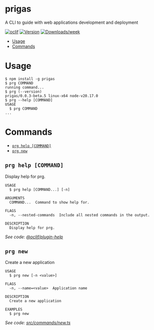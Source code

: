 prigas
=================

A CLI to guide with web applications development and deployment


[![oclif](https://img.shields.io/badge/cli-oclif-brightgreen.svg)](https://oclif.io)
[![Version](https://img.shields.io/npm/v/prigas.svg)](https://npmjs.org/package/prigas)
[![Downloads/week](https://img.shields.io/npm/dw/prigas.svg)](https://npmjs.org/package/prigas)


<!-- toc -->
* [Usage](#usage)
* [Commands](#commands)
<!-- tocstop -->
# Usage
<!-- usage -->
```sh-session
$ npm install -g prigas
$ prg COMMAND
running command...
$ prg (--version)
prigas/0.0.3-beta.5 linux-x64 node-v20.17.0
$ prg --help [COMMAND]
USAGE
  $ prg COMMAND
...
```
<!-- usagestop -->
# Commands
<!-- commands -->
* [`prg help [COMMAND]`](#prg-help-command)
* [`prg new`](#prg-new)

## `prg help [COMMAND]`

Display help for prg.

```
USAGE
  $ prg help [COMMAND...] [-n]

ARGUMENTS
  COMMAND...  Command to show help for.

FLAGS
  -n, --nested-commands  Include all nested commands in the output.

DESCRIPTION
  Display help for prg.
```

_See code: [@oclif/plugin-help](https://github.com/oclif/plugin-help/blob/v6.2.11/src/commands/help.ts)_

## `prg new`

Create a new application

```
USAGE
  $ prg new [-n <value>]

FLAGS
  -n, --name=<value>  Application name

DESCRIPTION
  Create a new application

EXAMPLES
  $ prg new
```

_See code: [src/commands/new.ts](https://github.com/prigas-dev/prigas/blob/v0.0.3-beta.5/src/commands/new.ts)_
<!-- commandsstop -->

